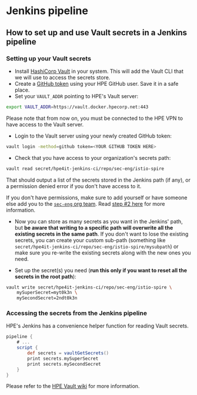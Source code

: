 # Jenkins pipeline

## How to set up and use Vault secrets in a Jenkins pipeline

### Setting up your Vault secrets

- Install [HashiCorp Vault](https://www.vaultproject.io/downloads) in your 
system. This will add the Vault CLI that we will use to access the secrets store.
- Create a [GitHub token](https://github.hpe.com/Vault/Wiki/wiki/Onboarding#generate-a-github-token-for-accessing-vault-via-jenkins-pipeline-ui-andor-cli) using your HPE GitHub user. Save it in a safe place.
- Set your `VAULT_ADDR` pointing to HPE's Vault server:
```bash
export VAULT_ADDR=https://vault.docker.hpecorp.net:443
```
Please note that from now on, you must be connected to the HPE VPN to have access to the Vault server.
- Login to the Vault server using your newly created GitHub token:
```bash
vault login -method=github token=<YOUR GITHUB TOKEN HERE>
```
- Check that you have access to your organization's secrets path:
```bash
vault read secret/hpe4it-jenkins-ci/repo/sec-eng/istio-spire
```
That should output a list of the secrets stored in the Jenkins path (if any), or a permission denied error if you don't have access to it.

If you don't have permissions, make sure to add yourself or have someone else  add you to the [`sec-eng` org team](https://github.hpe.com/orgs/Docker-in-Datacenter-VaultTeams/teams/sec-eng/members). Read [step #2 here](https://github.hpe.com/Vault/Wiki/wiki/Onboarding#onboarding) for more information.


- Now you can store as many secrets as you want in the Jenkins' path, but **be aware that writing to a specific path will overwrite all the existing secrets in the same path**. If you don't want to lose the existing secrets, you can create your custom sub-path (something like `secret/hpe4it-jenkins-ci/repo/sec-eng/istio-spire/mysubpath`) or make sure you re-write the existing secrets along with the new ones you need.

- Set up the secret(s) you need (**run this only if you want to reset all the secrets in the root path**):
```bash
vault write secret/hpe4it-jenkins-ci/repo/sec-eng/istio-spire \
    mySuperSecret=myt0k3n \
    mySecondSecret=2ndt0k3n
```

### Accessing the secrets from the Jenkins pipeline

HPE's Jenkins has a convenience helper function for reading Vault secrets.

```groovy
pipeline {
    # ...
    script {
        def secrets = vaultGetSecrets()
        print secrets.mySuperSecret
        print secrets.mySecondSecret
    }
}
```


Please refer to the [HPE Vault wiki](https://github.hpe.com/Vault/Wiki/wiki/Onboarding) for more information.
